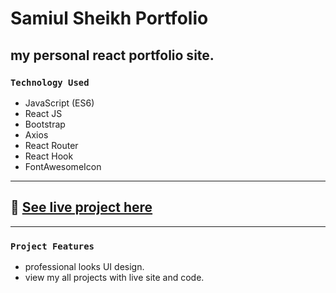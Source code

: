 # Samiul Sheikh Portfolio

## my personal react portfolio site.

### `Technology Used`
- JavaScript (ES6)
- React JS
- Bootstrap
- Axios
- React Router
- React Hook
- FontAwesomeIcon
---
## :link: [See live project here](https://sheikh-samiul.web.app/)

---
### `Project Features`
- professional looks UI design.
- view my all projects with live site and code.